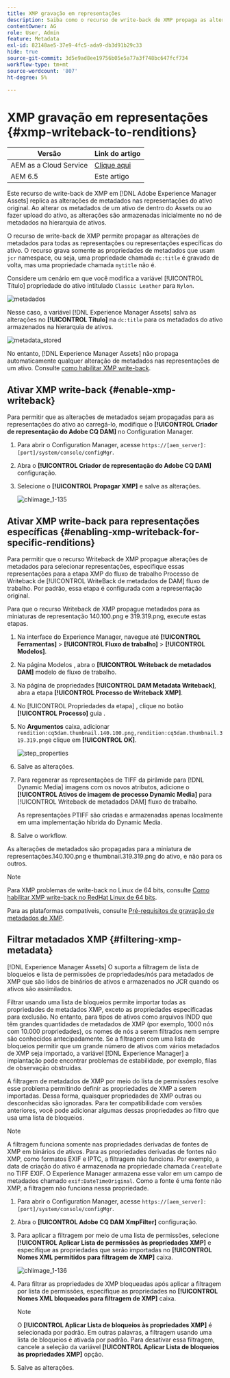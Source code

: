 ```yaml
---
title: XMP gravação em representações
description: Saiba como o recurso de write-back de XMP propaga as alterações de metadados de um ativo para todas as representações ou representações específicas do ativo.
contentOwner: AG
role: User, Admin
feature: Metadata
exl-id: 82148ae5-37e9-4fc5-ada9-db3d91b29c33
hide: true
source-git-commit: 3d5e9ad8ee19756b05e5a77a3f748bc647fcf734
workflow-type: tm+mt
source-wordcount: '807'
ht-degree: 5%

---
```


# XMP gravação em representações {#xmp-writeback-to-renditions}

| Versão | Link do artigo |
| -------- | ---------------------------- |
| AEM as a Cloud Service | [Clique aqui](https://experienceleague.adobe.com/docs/experience-manager-cloud-service/content/assets/admin/xmp-metadata.html?lang=en) |
| AEM 6.5 | Este artigo |

Este recurso de write-back de XMP em [!DNL Adobe Experience Manager Assets] replica as alterações de metadados nas representações do ativo original. Ao alterar os metadados de um ativo de dentro do Assets ou ao fazer upload do ativo, as alterações são armazenadas inicialmente no nó de metadados na hierarquia de ativos.

O recurso de write-back de XMP permite propagar as alterações de metadados para todas as representações ou representações específicas do ativo. O recurso grava somente as propriedades de metadados que usam `jcr` namespace, ou seja, uma propriedade chamada `dc:title` é gravado de volta, mas uma propriedade chamada `mytitle` não é.

Considere um cenário em que você modifica a variável [!UICONTROL Título] propriedade do ativo intitulado `Classic Leather` para `Nylon`.

![metadados](assets/metadata.png)

Nesse caso, a variável [!DNL Experience Manager Assets] salva as alterações no **[!UICONTROL Título]** na `dc:title` para os metadados do ativo armazenados na hierarquia de ativos.

![metadata_stored](assets/metadata_stored.png)

No entanto, [!DNL Experience Manager Assets] não propaga automaticamente qualquer alteração de metadados nas representações de um ativo. Consulte [como habilitar XMP write-back](#enable-xmp-writeback).

## Ativar XMP write-back {#enable-xmp-writeback}

Para permitir que as alterações de metadados sejam propagadas para as representações do ativo ao carregá-lo, modifique o **[!UICONTROL Criador de representação do Adobe CQ DAM]** no Configuration Manager.

1. Para abrir o Configuration Manager, acesse `https://[aem_server]:[port]/system/console/configMgr`.
1. Abra o **[!UICONTROL Criador de representação do Adobe CQ DAM]** configuração.
1. Selecione o **[!UICONTROL Propagar XMP]** e salve as alterações.

   ![chlimage_1-135](assets/chlimage_1-346.png)

## Ativar XMP write-back para representações específicas {#enabling-xmp-writeback-for-specific-renditions}

Para permitir que o recurso Writeback de XMP propague alterações de metadados para selecionar representações, especifique essas representações para a etapa XMP do fluxo de trabalho Processo de Writeback de [!UICONTROL WriteBack de metadados de DAM] fluxo de trabalho. Por padrão, essa etapa é configurada com a representação original.

Para que o recurso Writeback de XMP propague metadados para as miniaturas de representação 140.100.png e 319.319.png, execute estas etapas.

1. Na interface do Experience Manager, navegue até **[!UICONTROL Ferramentas]** > **[!UICONTROL Fluxo de trabalho]** > **[!UICONTROL Modelos]**.
1. Na página Modelos , abra o **[!UICONTROL Writeback de metadados DAM]** modelo de fluxo de trabalho.
1. Na página de propriedades **[!UICONTROL DAM Metadata Writeback]**, abra a etapa **[!UICONTROL Processo de Writeback XMP]**.
1. No [!UICONTROL Propriedades da etapa] , clique no botão **[!UICONTROL Processo]** guia .
1. No **Argumentos** caixa, adicionar `rendition:cq5dam.thumbnail.140.100.png,rendition:cq5dam.thumbnail.319.319.png`e clique em **[!UICONTROL OK]**.

   ![step_properties](assets/step_properties.png)

1. Salve as alterações.
1. Para regenerar as representações de TIFF da pirâmide para [!DNL Dynamic Media] imagens com os novos atributos, adicione o **[!UICONTROL Ativos de imagem de processo Dynamic Media]** para [!UICONTROL Writeback de metadados DAM] fluxo de trabalho.

   As representações PTIFF são criadas e armazenadas apenas localmente em uma implementação híbrida do Dynamic Media.

1. Salve o workflow.

As alterações de metadados são propagadas para a miniatura de representações.140.100.png e thumbnail.319.319.png do ativo, e não para os outros.

>[!NOTE]
>
>Para XMP problemas de write-back no Linux de 64 bits, consulte [Como habilitar XMP write-back no RedHat Linux de 64 bits](https://helpx.adobe.com/experience-manager/kb/enable-xmp-write-back-64-bit-redhat.html).
>
>Para as plataformas compatíveis, consulte [Pré-requisitos de gravação de metadados de XMP](/help/sites-deploying/technical-requirements.md#requirements-for-aem-assets-xmp-metadata-write-back).

## Filtrar metadados XMP {#filtering-xmp-metadata}

[!DNL Experience Manager Assets] O suporta a filtragem de lista de bloqueios e lista de permissões de propriedades/nós para metadados de XMP que são lidos de binários de ativos e armazenados no JCR quando os ativos são assimilados.

Filtrar usando uma lista de bloqueios permite importar todas as propriedades de metadados XMP, exceto as propriedades especificadas para exclusão. No entanto, para tipos de ativos como arquivos INDD que têm grandes quantidades de metadados de XMP (por exemplo, 1000 nós com 10.000 propriedades), os nomes de nós a serem filtrados nem sempre são conhecidos antecipadamente. Se a filtragem com uma lista de bloqueios permitir que um grande número de ativos com vários metadados de XMP seja importado, a variável [!DNL Experience Manager] a implantação pode encontrar problemas de estabilidade, por exemplo, filas de observação obstruídas.

A filtragem de metadados de XMP por meio do lista de permissões resolve esse problema permitindo definir as propriedades de XMP a serem importadas. Dessa forma, quaisquer propriedades de XMP outras ou desconhecidas são ignoradas. Para ter compatibilidade com versões anteriores, você pode adicionar algumas dessas propriedades ao filtro que usa uma lista de bloqueios.

>[!NOTE]
>
>A filtragem funciona somente nas propriedades derivadas de fontes de XMP em binários de ativos. Para as propriedades derivadas de fontes não XMP, como formatos EXIF e IPTC, a filtragem não funciona. Por exemplo, a data de criação do ativo é armazenada na propriedade chamada `CreateDate` no TIFF EXIF. O Experience Manager armazena esse valor em um campo de metadados chamado `exif:DateTimeOriginal`. Como a fonte é uma fonte não XMP, a filtragem não funciona nessa propriedade.

1. Para abrir o Configuration Manager, acesse `https://[aem_server]:[port]/system/console/configMgr`.
1. Abra o **[!UICONTROL Adobe CQ DAM XmpFilter]** configuração.
1. Para aplicar a filtragem por meio de uma lista de permissões, selecione **[!UICONTROL Aplicar Lista de permissões às propriedades XMP]** e especifique as propriedades que serão importadas no **[!UICONTROL Nomes XML permitidos para filtragem de XMP]** caixa.

   ![chlimage_1-136](assets/chlimage_1-347.png)

1. Para filtrar as propriedades de XMP bloqueadas após aplicar a filtragem por lista de permissões, especifique as propriedades no **[!UICONTROL Nomes XML bloqueados para filtragem de XMP]** caixa.

   >[!NOTE]
   >
   >O **[!UICONTROL Aplicar Lista de bloqueios às propriedades XMP]** é selecionada por padrão. Em outras palavras, a filtragem usando uma lista de bloqueios é ativada por padrão. Para desativar essa filtragem, cancele a seleção da variável **[!UICONTROL Aplicar Lista de bloqueios às propriedades XMP]** opção.

1. Salve as alterações.
